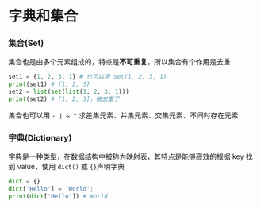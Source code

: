 # 字典和集合

### 集合(Set)

集合也是由多个元素组成的，特点是**不可重复**，所以集合有个作用是去重

```python
set1 = {1, 2, 3, 1} # 也可以用 set(1, 2, 3, 1)
print(set1) # {1, 2, 3}
set2 = list(set(list(1, 2, 3, 1)))
print(set2) # [1, 2, 3]，被去重了
```

集合也可以用 `- | & ^` 求差集元素、并集元素、交集元素、不同时存在元素

### 字典(Dictionary)

字典是一种类型，在数据结构中被称为映射表，其特点是能够高效的根据 key 找到 value，使用 `dict()` 或 `{}`声明字典

```python
dict = {}
dict['Hello'] = 'World';
print(dict['Hello']) # World
```

## 